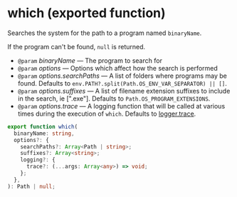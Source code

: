 <!-- INPUT:
/**
 * Searches the system for the path to a program named `binaryName`.
 *
 * If the program can't be found, `null` is returned.
 *
 * @param binaryName The program to search for
 * @param options Options which affect how the search is performed
 * @param options.searchPaths A list of folders where programs may be found. Defaults to `env.PATH?.split(Path.OS_ENV_VAR_SEPARATOR) || []`.
 * @param options.suffixes A list of filename extension suffixes to include in the search, ie [".exe"]. Defaults to `Path.OS_PROGRAM_EXTENSIONS`.
 * @param options.trace A logging function that will be called at various times during the execution of `which`. Defaults to {@link logger.trace}.
 */
export function which(
  binaryName: string,
  options?: {
    /**
     * A list of folders where programs may be found. Defaults to
     * `env.PATH?.split(Path.OS_ENV_VAR_SEPARATOR) || []`.
     */
    searchPaths?: Array<Path | string>;

    /**
     * A list of filename extension suffixes to include in the search, ie
     * `[".exe"]`. Defaults to {@link Path.OS_PROGRAM_EXTENSIONS}.
     */
    suffixes?: Array<string>;

    /** Options which control logging. */
    logging?: {
      /**
       * If provided, this logging function will be called multiple times as
       * `which` runs, to help you understand what's going on and/or troubleshoot
       * things. In most cases, it makes sense to use a function from `console`
       * here, like so:
       *
       * ```js
       * which("bash", {
       *   logging: { trace: console.log }
       * });
       * ```
       *
       * Defaults to the current value of {@link logger.trace}. `logger.trace`
       * defaults to a no-op function.
       */
      trace?: (...args: Array<any>) => void;
    };
  }
): Path | null;

-->
# which (exported function)

Searches the system for the path to a program named `binaryName`.

If the program can't be found, `null` is returned.

- `@param` _binaryName_ — The program to search for
- `@param` _options_ — Options which affect how the search is performed
- `@param` _options.searchPaths_ — A list of folders where programs may be found. Defaults to `env.PATH?.split(Path.OS_ENV_VAR_SEPARATOR) || []`.
- `@param` _options.suffixes_ — A list of filename extension suffixes to include in the search, ie [".exe"]. Defaults to `Path.OS_PROGRAM_EXTENSIONS`.
- `@param` _options.trace_ — A logging function that will be called at various times during the execution of `which`. Defaults to [logger.trace](#).

```ts
export function which(
  binaryName: string,
  options?: {
    searchPaths?: Array<Path | string>;
    suffixes?: Array<string>;
    logging?: {
      trace?: (...args: Array<any>) => void;
    };
  },
): Path | null;
```

<!-- OUTPUT.frontmatter:
null
-->
<!-- OUTPUT.warnings:
[
  "No link URL provided for \"logger.trace\"; falling back to \"#\""
]
-->
